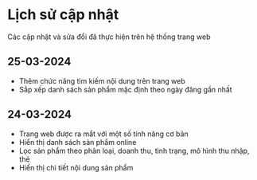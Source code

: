 # Lịch sử cập nhật

Các cập nhật và sửa đổi đã thực hiện trên hệ thống trang web

## 25-03-2024

- Thêm chức năng tìm kiếm nội dung trên trang web
- Sắp xếp danh sách sản phẩm mặc định theo ngày đăng gần nhất

## 24-03-2024

- Trang web được ra mắt với một số tính năng cơ bản
- Hiển thị danh sách sản phẩm online
- Lọc sản phẩm theo phân loại, doanh thu, tình trạng, mô hình thu nhập, thẻ
- Hiển thị chi tiết nội dung sản phẩm

